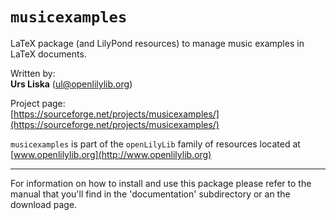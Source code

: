 `musicexamples` 
===============
LaTeX package (and LilyPond resources) to manage music examples in LaTeX documents.

Written by:  
**Urs Liska** (ul@openlilylib.org)

Project page:  
[https://sourceforge.net/projects/musicexamples/](https://sourceforge.net/projects/musicexamples/)

`musicexamples` is part of the `openLilyLib` family of resources located at [www.openlilylib.org](http://www.openlilylib.org)

----------

For information on how to install and use this package please refer to the manual that you'll find in the 'documentation' subdirectory or an the download page.


